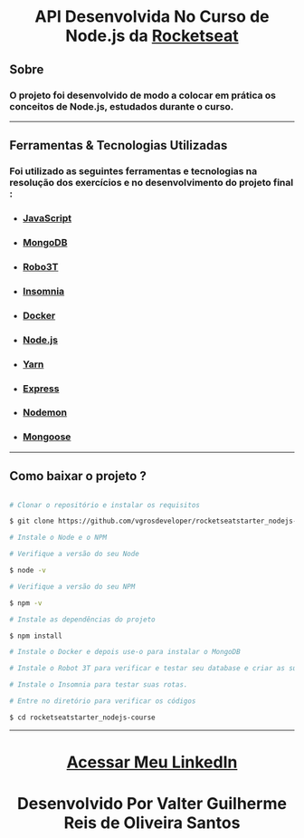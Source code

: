 <h1 align="center">
API Desenvolvida No Curso de Node.js da <a href="https://rocketseat.com.br/">Rocketseat</a>
</h1>

##  Sobre
### O projeto foi desenvolvido de modo a colocar em prática os conceitos de **Node.js**, estudados durante o curso.
---
## Ferramentas & Tecnologias Utilizadas

### Foi utilizado as seguintes ferramentas e tecnologias na resolução dos exercícios e no desenvolvimento do projeto final :

- ### [JavaScript](https://www.w3schools.com/js/DEFAULT.asp)
- ### [MongoDB](https://www.mongodb.com/)
- ### [Robo3T](https://robomongo.org/)
- ### [Insomnia](https://insomnia.rest/)
- ### [Docker](https://www.docker.com/) 
- ### [Node.js](https://nodejs.org/en/)
- ### [Yarn](https://yarnpkg.com/)
- ### [Express](https://expressjs.com/pt-br/)
- ### [Nodemon](https://www.npmjs.com/package/nodemon)
- ### [Mongoose](https://www.npmjs.com/package/mongoose)
---
## Como baixar o projeto ?

```bash

# Clonar o repositório e instalar os requisitos

$ git clone https://github.com/vgrosdeveloper/rocketseatstarter_nodejs-course

# Instale o Node e o NPM 

# Verifique a versão do seu Node

$ node -v 

# Verifique a versão do seu NPM

$ npm -v

# Instale as dependências do projeto

$ npm install

# Instale o Docker e depois use-o para instalar o MongoDB

# Instale o Robot 3T para verificar e testar seu database e criar as suas conexões.

# Instale o Insomnia para testar suas rotas.

# Entre no diretório para verificar os códigos

$ cd rocketseatstarter_nodejs-course
```
---
<h1 align ="center">
<a href="http://linkedin.com/in/vgrosdeveloper"> Acessar Meu LinkedIn </a>
</h1>

<h1 align = "center">
Desenvolvido Por Valter Guilherme Reis de Oliveira Santos
</h1>


